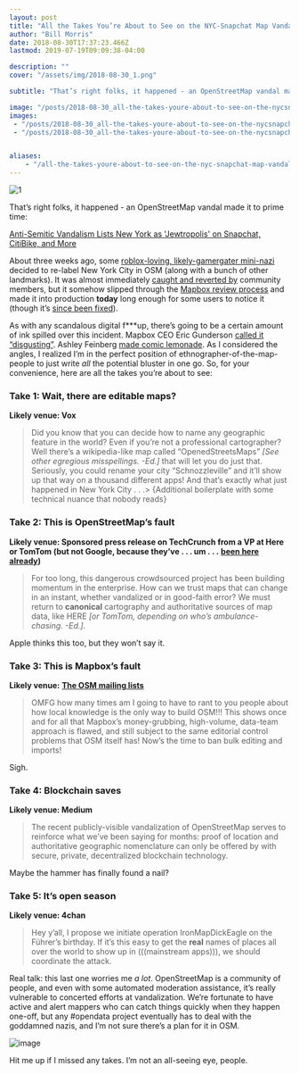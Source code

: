```yaml
---
layout: post
title: "All the Takes You’re About to See on the NYC-Snapchat Map Vandalism"
author: "Bill Morris"
date: 2018-08-30T17:37:23.466Z
lastmod: 2019-07-19T09:09:38-04:00

description: ""
cover: "/assets/img/2018-08-30_1.png"

subtitle: "That’s right folks, it happened - an OpenStreetMap vandal made it to prime time:"

image: "/posts/2018-08-30_all-the-takes-youre-about-to-see-on-the-nycsnapchat-map-vandalism/images/2018-08-30_1.png" 
images:
 - "/posts/2018-08-30_all-the-takes-youre-about-to-see-on-the-nycsnapchat-map-vandalism/images/2018-08-30_1.png" 
 - "/posts/2018-08-30_all-the-takes-youre-about-to-see-on-the-nycsnapchat-map-vandalism/images/2018-08-30_2.gif" 


aliases:
    - "/all-the-takes-youre-about-to-see-on-the-nyc-snapchat-map-vandalism-c0e73010e90b"
---
```


![1](/assets/img/2018-08-30_1.png)

That’s right folks, it happened - an OpenStreetMap vandal made it to prime time:

[Anti-Semitic Vandalism Lists New York as &#39;Jewtropolis&#39; on Snapchat, CitiBike, and More](https://gizmodo.com/anti-semitic-vandalism-lists-new-york-as-jewtropolis-on-1828712009)

About three weeks ago, some [roblox-loving, likely-gamergater mini-nazi](https://www.google.com/search?q=MedwedianPresident&amp;oq=MedwedianPresident&amp;aqs=chrome..69i57.520j0j1&amp;sourceid=chrome&amp;ie=UTF-8) decided to re-label New York City in OSM (along with a bunch of other landmarks). It was almost immediately [caught and reverted by](https://www.openstreetmap.org/changeset/61555047) community members, but it somehow slipped through the [Mapbox review process](https://www.mapbox.com/help/how-mapbox-data-works/#data-sources) and made it into production **today** long enough for some users to notice it (though it’s [since been fixed](https://map.snapchat.com/@40.729782,-74.138598,8.80z)).

As with any scandalous digital f***up, there’s going to be a certain amount of ink spilled over this incident. Mapbox CEO Eric Gunderson [called it “disgusting”](https://techcrunch.com/2018/08/30/mapbox-vandalism/). Ashley Feinberg [made comic lemonade](https://twitter.com/ashleyfeinberg/status/1035149099560054784). As I considered the angles, I realized I’m in the perfect position of ethnographer-of-the-map-people to just write _all_ the potential bluster in one go. So, for your convenience, here are all the takes you’re about to see:

### Take 1: Wait, there are editable maps?

**Likely venue: Vox**
> Did you know that you can decide how to name any geographic feature in the world? Even if you’re not a professional cartographer? Well there’s a wikipedia-like map called “OpenedStreetsMaps” _[See other egregious misspellings. -Ed.]_ that will let you do just that. Seriously, you could rename your city “Schnozzleville” and it’ll show up that way on a thousand different apps! And that’s exactly what just happened in New York City . . .> {Additional boilerplate with some technical nuance that nobody reads}

### Take 2: This is OpenStreetMap’s fault

**Likely venue: Sponsored press release on TechCrunch from a VP at Here or TomTom (but not Google, because they’ve . . . um . . .** [**been here already**](https://medium.com/@vtcraghead/caught-in-the-cartographic-crossfire-33b2036897b)**)**
> For too long, this dangerous crowdsourced project has been building momentum in the enterprise. How can we trust maps that can change in an instant, whether vandalized or in good-faith error? We must return to **canonical** cartography and authoritative sources of map data, like HERE _[or TomTom, depending on who’s ambulance-chasing. -Ed.]._

Apple thinks this too, but they won’t say it.

### Take 3: This is Mapbox’s fault

**Likely venue:** [**The OSM mailing lists**](https://lists.openstreetmap.org/pipermail/talk-us/2018-August/thread.html)
> OMFG how many times am I going to have to rant to you people about how local knowledge is the only way to build OSM!!! This shows once and for all that Mapbox’s money-grubbing, high-volume, data-team approach is flawed, and still subject to the same editorial control problems that OSM itself has! Now’s the time to ban bulk editing and imports!

Sigh.

### Take 4: Blockchain saves

**Likely venue: Medium**
> The recent publicly-visible vandalization of OpenStreetMap serves to reinforce what we’ve been saying for months: proof of location and authoritative geographic nomenclature can only be offered by with secure, private, decentralized blockchain technology.

Maybe the hammer has finally found a nail?

### Take 5: It’s open season

**Likely venue: 4chan**
> Hey y’all, I propose we initiate operation IronMapDickEagle on the Führer’s birthday. If it’s this easy to get the **real** names of places all over the world to show up in (((mainstream apps))), we should coordinate the attack.

Real talk: this last one worries me _a lot_. OpenStreetMap is a community of people, and even with some automated moderation assistance, it’s really vulnerable to concerted efforts at vandalization. We’re fortunate to have active and alert mappers who can catch things quickly when they happen one-off, but any #opendata project eventually has to deal with the goddamned nazis, and I’m not sure there’s a plan for it in OSM.




![image](/assets/img/2018-08-30_2.gif)



Hit me up if I missed any takes. I’m not an all-seeing eye, people.
